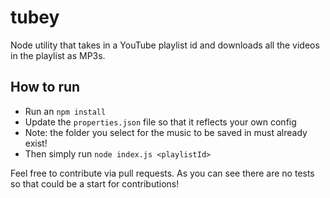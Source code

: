 # tubey

Node utility that takes in a YouTube playlist id and downloads all the videos
in the playlist as MP3s.

## How to run

- Run an `npm install`
- Update the `properties.json` file so that it reflects your own config
- Note: the folder you select for the music to be saved in must already exist!
- Then simply run `node index.js <playlistId>`

Feel free to contribute via pull requests. As you can see there are no tests so
that could be a start for contributions!
